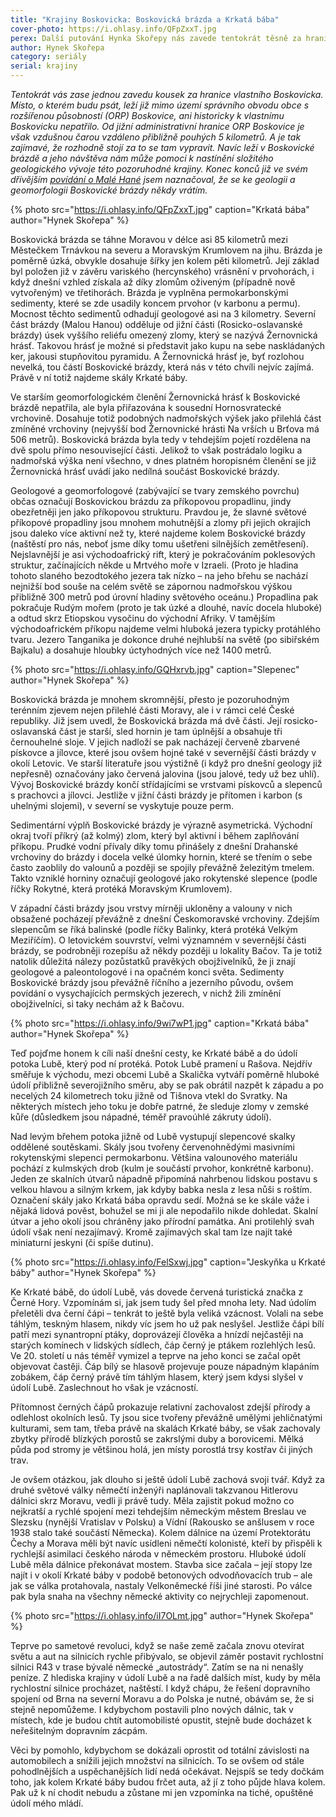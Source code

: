```yaml
---
title: "Krajiny Boskovicka: Boskovická brázda a Krkatá bába"
cover-photo: https://i.ohlasy.info/QFpZxxT.jpg
perex: Další putování Hynka Skořepy nás zavede tentokrát těsně za hranice Boskovicka. Návštěva Krkaté báby je ovšem příležitostí dozvědět se něco víc o celé Boskovické brázdě.
author: Hynek Skořepa
category: seriály
serial: krajiny
---
```


*Tentokrát vás zase jednou zavedu kousek za hranice vlastního Boskovicka. Místo, o kterém budu psát, leží již mimo území správního obvodu obce s rozšířenou působností (ORP) Boskovice, ani historicky k vlastnímu Boskovicku nepatřilo. Od jižní administrativní hranice ORP Boskovice je však vzdušnou čarou vzdáleno přibližně pouhých 5 kilometrů. A je tak zajímavé, že rozhodně stojí za to se tam vypravit. Navíc leží v Boskovické brázdě a jeho návštěva nám může pomoci k nastínění složitého geologického vývoje této pozoruhodné krajiny. Konec konců již ve svém dřívějším [povídání o Malé Hané](http://www.ohlasy.info/clanky/2015/08/mala-hana.html) jsem naznačoval, že se ke geologii a geomorfologii Boskovické brázdy někdy vrátím.*

{% photo src="https://i.ohlasy.info/QFpZxxT.jpg" caption="Krkatá bába" author="Hynek Skořepa" %}

Boskovická brázda se táhne Moravou v délce asi 85 kilometrů mezi Městečkem Trnávkou na severu a Moravským Krumlovem na jihu. Brázda je poměrně úzká, obvykle dosahuje šířky jen kolem pěti kilometrů. Její základ byl položen již v závěru variského (hercynského) vrásnění v prvohorách, i když dnešní vzhled získala až díky zlomům oživeným (případně nově vytvořeným) ve třetihorách. Brázda je vyplněna permokarbonskými sedimenty, které se zde usadily koncem prvohor (v karbonu a permu). Mocnost těchto sedimentů odhadují geologové asi na 3 kilometry. Severní část brázdy (Malou Hanou) odděluje od jižní části (Rosicko-oslavanské brázdy) úsek vyššího reliéfu omezený zlomy, který se nazývá Žernovnická hrásť. Takovou hrásť je možné si představit jako kupu na sebe naskládaných ker, jakousi stupňovitou pyramidu. A Žernovnická hrásť je, byť rozlohou nevelká, tou částí Boskovické brázdy, která nás v této chvíli nejvíc zajímá. Právě v ní totiž najdeme skály Krkaté báby.

Ve starším geomorfologickém členění Žernovnická hrásť k Boskovické brázdě nepatřila, ale byla přiřazována k sousední Hornosvratecké vrchovině. Dosahuje totiž podobných nadmořských výšek jako přilehlá část zmíněné vrchoviny (nejvyšší bod Žernovnické hrásti Na vrších u Brťova má 506 metrů). Boskovická brázda byla tedy v tehdejším pojetí rozdělena na dvě spolu přímo nesouvisející části. Jelikož to však postrádalo logiku a nadmořská výška není všechno, v dnes platném horopisném členění se již Žernovnická hrásť uvádí jako nedílná součást Boskovické brázdy.

Geologové a geomorfologové (zabývající se tvary zemského povrchu) občas označují Boskovickou brázdu za příkopovou propadlinu, jindy obezřetněji jen jako příkopovou strukturu. Pravdou je, že slavné světové příkopové propadliny jsou mnohem mohutnější a zlomy při jejich okrajích jsou daleko více aktivní než ty, které najdeme kolem Boskovické brázdy (naštěstí pro nás, neboť jsme díky tomu ušetřeni silnějších zemětřesení). Nejslavnější je asi východoafrický rift, který je pokračováním poklesových struktur, začínajících někde u Mrtvého moře v Izraeli. (Proto je hladina tohoto slaného bezodtokého jezera tak nízko – na jeho břehu se nachází nejnižší bod souše na celém světě se zápornou nadmořskou výškou přibližně 300 metrů pod úrovní hladiny světového oceánu.) Propadlina pak pokračuje Rudým mořem (proto je tak úzké a dlouhé, navíc docela hluboké) a odtud skrz Etiopskou vysočinu do východní Afriky. V tamějším východoafrickém příkopu najdeme velmi hluboká jezera typicky protáhlého tvaru. Jezero Tanganika je dokonce druhé nejhlubší na světě (po sibiřském Bajkalu) a dosahuje hloubky úctyhodných více než 1400 metrů.

{% photo src="https://i.ohlasy.info/GQHxrvb.jpg" caption="Slepenec" author="Hynek Skořepa" %}

Boskovická brázda je mnohem skromnější, přesto je pozoruhodným terénním zjevem nejen přilehlé části Moravy, ale i v rámci celé České republiky. Již jsem uvedl, že Boskovická brázda má dvě části. Její rosicko-oslavanská část je starší, sled hornin je tam úplnější a obsahuje tři černouhelné sloje. V jejich nadloží se pak nacházejí červeně zbarvené pískovce a jílovce, které jsou ovšem hojné také v severnější části brázdy v okolí Letovic. Ve starší literatuře jsou výstižně (i když pro dnešní geology již nepřesně) označovány jako červená jalovina (jsou jalové, tedy už bez uhlí). Vývoj Boskovické brázdy končí střídajícími se vrstvami pískovců a slepenců s prachovci a jílovci. Jestliže v jižní části brázdy je přítomen i karbon (s uhelnými slojemi), v severní se vyskytuje pouze perm.

Sedimentární výplň Boskovické brázdy je výrazně asymetrická. Východní okraj tvoří příkrý (až kolmý) zlom, který byl aktivní i během zaplňování příkopu. Prudké vodní přívaly díky tomu přinášely z dnešní Drahanské vrchoviny do brázdy i docela velké úlomky hornin, které se třením o sebe často zaoblily do valounů a později se spojily převážně železitým tmelem. Takto vzniklé horniny označují geologové jako rokytenské slepence (podle říčky Rokytné, která protéká Moravským Krumlovem).

V západní části brázdy jsou vrstvy mírněji ukloněny a valouny v nich obsažené pocházejí převážně z dnešní Českomoravské vrchoviny. Zdejším slepencům se říká balinské (podle říčky Balinky, která protéká Velkým Meziříčím). O letovickém souvrství, velmi významném v severnější části brázdy, se podrobněji rozepíšu až někdy později u lokality Bačov. Ta je totiž natolik důležitá nálezy pozůstatků pravěkých obojživelníků, že ji znají geologové a paleontologové i na opačném konci světa. Sedimenty Boskovické brázdy jsou převážně říčního a jezerního původu, ovšem povídání o vysychajících permských jezerech, v nichž žili zmínění obojživelníci, si taky nechám až k Bačovu.

{% photo src="https://i.ohlasy.info/9wi7wP1.jpg" caption="Krkatá bába" author="Hynek Skořepa" %}

Teď pojďme honem k cíli naší dnešní cesty, ke Krkaté bábě a do údolí potoka Lubě, který pod ní protéká. Potok Lubě pramení u Rašova. Nejdřív směřuje k východu, mezi obcemi Lubě a Skalička vytváří poměrně hluboké údolí přibližně severojižního směru, aby se pak obrátil nazpět k západu a po necelých 24 kilometrech toku jižně od Tišnova vtekl do Svratky. Na některých místech jeho toku je dobře patrné, že sleduje zlomy v zemské kůře (důsledkem jsou nápadné, téměř pravoúhlé zákruty údolí).

Nad levým břehem potoka jižně od Lubě vystupují slepencové skalky oddělené soutěskami. Skály jsou tvořeny červenohnědými masivními rokytenskými slepenci permokarbonu. Většina valounového materiálu pochází z kulmských drob (kulm je součástí prvohor, konkrétně karbonu). Jeden ze skalních útvarů nápadně připomíná nahrbenou lidskou postavu s velkou hlavou a silným krkem, jak kdyby babka nesla z lesa nůši s roštím. Označení skály jako Krkatá bába opravdu sedí. Možná se ke skále váže i nějaká lidová pověst, bohužel se mi ji ale nepodařilo nikde dohledat. Skalní útvar a jeho okolí jsou chráněny jako přírodní památka.  Ani protilehlý svah údolí však není nezajímavý. Kromě zajímavých skal tam lze najít také miniaturní jeskyni (či spíše dutinu).

{% photo src="https://i.ohlasy.info/FelSxwj.jpg" caption="Jeskyňka u Krkaté báby" author="Hynek Skořepa" %}

Ke Krkaté bábě, do údolí Lubě, vás dovede červená turistická značka z Černé Hory. Vzpomínám si, jak jsem tudy šel před mnoha lety. Nad údolím přeletěli dva černí čápi – tenkrát to ještě byla veliká vzácnost. Volali na sebe táhlým, teskným hlasem, nikdy víc jsem ho už pak neslyšel. Jestliže čápi bílí patří mezi synantropní ptáky, doprovázejí člověka a hnízdí nejčastěji na starých komínech v lidských sídlech, čáp černý je ptákem rozlehlých lesů. Ve 20. století u nás téměř vymizel a teprve na jeho konci se začal opět objevovat častěji. Čáp bílý se hlasově projevuje pouze nápadným klapáním zobákem, čáp černý právě tím táhlým hlasem, který jsem kdysi slyšel v údolí Lubě. Zaslechnout ho však je vzácností.

Přítomnost černých čápů prokazuje relativní zachovalost zdejší přírody a odlehlost okolních lesů. Ty jsou sice tvořeny převážně umělými jehličnatými kulturami, sem tam, třeba právě na skalách Krkaté báby, se však zachovaly zbytky přírodě blízkých porostů se zakrslými duby a borovicemi. Mělká půda pod stromy je většinou holá, jen místy porostlá trsy kostřav či jiných trav.

Je ovšem otázkou, jak dlouho si ještě údolí Lubě zachová svoji tvář. Když za druhé světové války němečtí inženýři naplánovali takzvanou Hitlerovu dálnici skrz Moravu, vedli ji právě tudy. Měla zajistit pokud možno co nejkratší a rychlé spojení mezi tehdejším německým městem Breslau ve Slezsku (nynější Vratislav v Polsku) a Vídní (Rakousko se anšlusem v roce 1938 stalo také součástí Německa). Kolem dálnice na území Protektorátu Čechy a Morava měli být navíc usídleni němečtí kolonisté, kteří by přispěli k rychlejší asimilaci českého národa v německém prostoru. Hluboké údolí Lubě měla dálnice překonávat mostem. Stavba sice začala – její stopy lze najít i v okolí Krkaté báby v podobě betonových odvodňovacích trub – ale jak se válka protahovala, nastaly Velkoněmecké říši jiné starosti. Po válce pak byla snaha na všechny německé aktivity co nejrychleji zapomenout.

{% photo src="https://i.ohlasy.info/iI7OLmt.jpg" author="Hynek Skořepa" %}

Teprve po sametové revoluci, když se naše země začala znovu otevírat světu a aut na silnicích rychle přibývalo, se objevil záměr postavit rychlostní silnici R43 v trase bývalé německé „autostrády“. Zatím se na ni nenašly peníze. Z hlediska krajiny v údolí Lubě a na řadě dalších míst, kudy by měla rychlostní silnice procházet, naštěstí. I když chápu, že řešení dopravního spojení od Brna na severní Moravu a do Polska je nutné, obávám se, že si stejně nepomůžeme. I kdybychom postavili plno nových dálnic, tak v místech, kde je budou chtít automobilisté opustit, stejně bude docházet k neřešitelným dopravním zácpám. 

Věci by pomohlo, kdybychom se dokázali oprostit od totální závislosti na automobilech a snížili jejich množství na silnicích. To se ovšem od stále pohodlnějších a uspěchanějších lidí nedá očekávat. Nejspíš se tedy dočkám toho, jak kolem Krkaté báby budou frčet auta, až jí z toho půjde hlava kolem. Pak už k ní chodit nebudu a zůstane mi jen vzpomínka na tiché, opuštěné údolí mého mládí.
